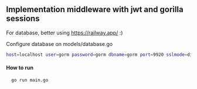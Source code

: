 
## Implementation middleware with jwt and gorilla sessions

For database, better using https://railway.app/ :)

Configure database on models/database.go

```bash
host=localhost user=gorm password=gorm dbname=gorm port=9920 sslmode=disable TimeZone=Asia/Shanghai
```

#### How to run

```bash
  go run main.go
```
